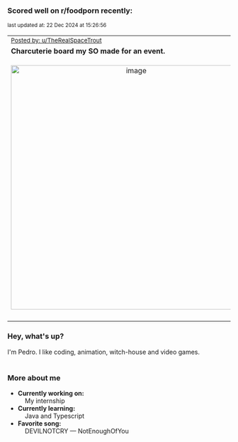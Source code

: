 ### Scored well on r/foodporn recently:

<p align="left"><sub>last updated at: 22 Dec 2024 at 15:26:56</sub></p>

|   |
| --- |
| <sub>[Posted by: u/TheRealSpaceTrout][source]</sub> |
| **Charcuterie board my SO made for an event.** | 
|<p align="center"> <img alt="image" src="https://i.redd.it/vdmj7d0yv27e1.jpeg" width="550" /> </p>|
|   |

### Hey, what's up?

I'm Pedro. I like coding, animation, witch-house and video games.<br><br>

### More about me
- **Currently working on:**  
&nbsp;&nbsp;&nbsp;&nbsp;My internship
- **Currently learning:**  
&nbsp;&nbsp;&nbsp;&nbsp;Java and Typescript
- **Favorite song:**  
&nbsp;&nbsp;&nbsp;&nbsp;DEVILNOTCRY — NotEnoughOfYou<br><br>

  



  
  
  
[linkedin]: https://linkedin.com/in/pedro-h-r-gomes-8a487b14a/
[gmail]: mailto:pilique11@gmail.com
[source]: https://reddit.com/r/FoodPorn/comments/1hf2ixg/charcuterie_board_my_so_made_for_an_event/
[redditAPI]: https://www.reddit.com/dev/api/